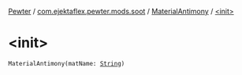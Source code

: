 [Pewter](../../index.md) / [com.ejektaflex.pewter.mods.soot](../index.md) / [MaterialAntimony](index.md) / [&lt;init&gt;](./-init-.md)

# &lt;init&gt;

`MaterialAntimony(matName: `[`String`](https://kotlinlang.org/api/latest/jvm/stdlib/kotlin/-string/index.html)`)`